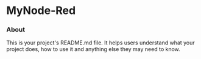 MyNode-Red
==========

### About

This is your project's README.md file. It helps users understand what your
project does, how to use it and anything else they may need to know.